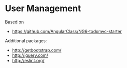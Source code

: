 # User Management

Based on

* https://github.com/AngularClass/NG6-todomvc-starter

Additional packages:

* http://getbootstrap.com/
* http://jquery.com/
* http://eslint.org/

